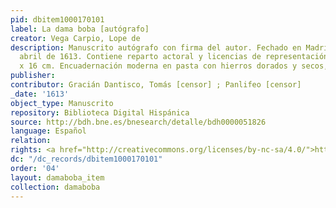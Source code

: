 ```yaml
---
pid: dbitem1000170101
label: La dama boba [autógrafo]
creator: Vega Carpio, Lope de
description: Manuscrito autógrafo con firma del autor. Fechado en Madrid el 28 de
  abril de 1613. Contiene reparto actoral y licencias de representación. 120 p.; 22
  x 16 cm. Encuadernación moderna en pasta con hierros dorados y secos, firmada Grimaud.
publisher:
contributor: Gracián Dantisco, Tomás [censor] ; Panlifeo [censor]
_date: '1613'
object_type: Manuscrito
repository: Biblioteca Digital Hispánica
source: http://bdh.bne.es/bnesearch/detalle/bdh0000051826
language: Español
relation:
rights: <a href="http://creativecommons.org/licenses/by-nc-sa/4.0/">http://creativecommons.org/licenses/by-nc-sa/4.0/</a>
dc: "/dc_records/dbitem1000170101"
order: '04'
layout: damaboba_item
collection: damaboba
---
```

